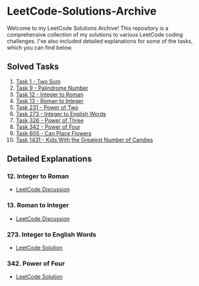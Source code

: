 # LeetCode-Solutions-Archive

Welcome to my LeetCode Solutions Archive! This repository is a comprehensive collection of my solutions to various LeetCode coding challenges. I've also included detailed explanations for some of the tasks, which you can find below.

## Solved Tasks

1. [Task 1 - Two Sum](https://github.com/Daniil-Tsiunchyk/LeetCode-Solutions-Archive/tree/main/LeetCode/Task_1)
9. [Task 9 - Palindrome Number](https://github.com/Daniil-Tsiunchyk/LeetCode-Solutions-Archive/tree/main/LeetCode/Task_9)
12. [Task 12 - Integer to Roman](https://github.com/Daniil-Tsiunchyk/LeetCode-Solutions-Archive/tree/main/LeetCode/Task_12)
13. [Task 13 - Roman to Integer](https://github.com/Daniil-Tsiunchyk/LeetCode-Solutions-Archive/tree/main/LeetCode/Task_13)
231. [Task 231 - Power of Two](https://github.com/Daniil-Tsiunchyk/LeetCode-Solutions-Archive/tree/main/LeetCode/Task_231)
273. [Task 273 - Integer to English Words](https://github.com/Daniil-Tsiunchyk/LeetCode-Solutions-Archive/tree/main/LeetCode/Task_273)
326. [Task 326 - Power of Three](https://github.com/Daniil-Tsiunchyk/LeetCode-Solutions-Archive/tree/main/LeetCode/Task_326)
342. [Task 342 - Power of Four](https://github.com/Daniil-Tsiunchyk/LeetCode-Solutions-Archive/tree/main/LeetCode/Task_342)
605. [Task 605 - Can Place Flowers](https://github.com/Daniil-Tsiunchyk/LeetCode-Solutions-Archive/tree/main/LeetCode/Task_605)
1431. [Task 1431 - Kids With the Greatest Number of Candies](https://github.com/Daniil-Tsiunchyk/LeetCode-Solutions-Archive/tree/main/LeetCode/Task_1431)

## Detailed Explanations

### 12. Integer to Roman
- [LeetCode Discussion](https://leetcode.com/discuss/topic/4192765/efficient-integer-to-roman-numeral-conversion-algorithm-in-java/)

### 13. Roman to Integer
- [LeetCode Discussion](https://leetcode.com/discuss/topic/4189498/efficient-roman-to-integer-conversion-algorithm-in-java/)

### 273. Integer to English Words
- [LeetCode Solution](https://leetcode.com/problems/integer-to-english-words/solutions/4197447/a-three-digit-group-approach-in-java/)

### 342. Power of Four
- [LeetCode Solution](https://leetcode.com/problems/power-of-four/solutions/4197543/logarithmic-approach-in-java/)
